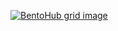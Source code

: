 [![BentoHub grid image](https://cloud.appwrite.io/v1/storage/buckets/667d390e003b1971a8be/files/66a6630f001c74f901bd/preview?project=667d35ca0017fb21fc6c)](https://bentohub.netlify.app/)
